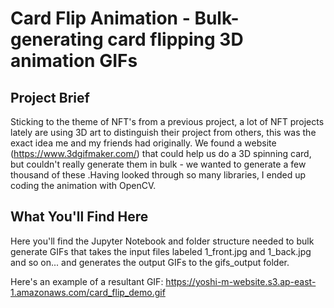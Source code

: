 # Card Flip Animation - Bulk-generating card flipping 3D animation GIFs

## Project Brief
Sticking to the theme of NFT's from a previous project, a lot of NFT projects lately are using 3D art to distinguish their project from others, this was the exact idea me and my friends had originally. We found a website (https://www.3dgifmaker.com/) that could help us do a 3D spinning card, but couldn't really generate them in bulk - we wanted to generate a few thousand of these .Having looked through so many libraries, I ended up coding the animation with OpenCV.


## What You'll Find Here

Here you'll find the Jupyter Notebook and folder structure needed to bulk generate GIFs that takes the input files labeled 1_front.jpg and 1_back.jpg and so on... and generates the output GIFs to the gifs_output folder. 

Here's an example of a resultant GIF:
https://yoshi-m-website.s3.ap-east-1.amazonaws.com/card_flip_demo.gif
